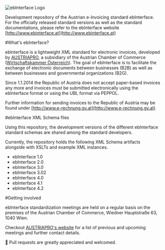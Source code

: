 ![ebInterface Logo](https://github.com/pliegl/ebinterface/blob/master/site/images/logo.jpg?raw=true "ebInterface e-Invoice standard")


Development repository of the Austrian e-Invoicing standard ebInterface. For the officially released standard versions as well as the standard documentations, please refer to the ebInterface website [http://www.ebinterface.at](http://www.ebinterface.at)

#What's ebInterface?

ebInterface is a lightweight XML standard for electronic invoices, developed by [AUSTRIAPRO](http://www.austriapro.at), a subsidiary of the Austrian Chamber of Commerce ([Wirtschaftskammer Österreich](http://www.wko.at)). The goal of ebInterface is to facilitate the exchange of electronic documents between businesses (B2B) as well as between businesses and governmental organizations (B2G).

Since 1.1.2014 the Republic of Austria does not accept paper-based invoices any more and invoices must be submitted electronically using the ebInterface format or using the UBL format via PEPPOL.

Further information for sending invoices to the Republic of Austria may be found under [http://www.e-rechnung.gv.at](http://www.e-rechnung.gv.at)

#ebInterface XML Schema files

Using this repository, the development versions of the different ebInterface standard schemas are shared among the standard developers.

Currently, the repository holds the following XML Schema artifacts alongside with XSLTs and example XML instances.

 * ebInterface 1.0
 * ebInterface 2.0
 * ebInterface 3.0
 * ebInterface 3.02
 * ebInterface 4.0
 * ebInterface 4.1
 * ebInterface 4.2

#Getting involved

ebInterface standardization meetings are held on a regular basis on the premises of the Austrian Chamber of Commerce, Wiedner Hauptstraße 63, 1040 Wien.

Checkout [AUSTRIAPRO's website](https://www.wko.at/Content.Node/AUSTRIAPRO/Arbeitskreise/ebilling/Arbeitskreis-E-Billing.html) for a list of previous and upcoming meetings and further contact details.

:green_heart: Pull requests are greatly appreciated and welcomed.




 


